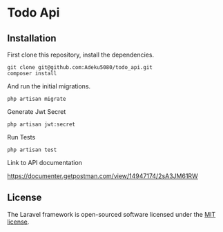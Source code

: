 # Todo Api

## Installation

First clone this repository, install the dependencies.

```
git clone git@github.com:Adeku5080/todo_api.git
composer install
```

And run the initial migrations.

```
php artisan migrate
```

Generate Jwt Secret

```
php artisan jwt:secret
```
Run Tests

```
php artisan test
```

Link to API documentation

https://documenter.getpostman.com/view/14947174/2sA3JM61RW


## License

The Laravel framework is open-sourced software licensed under the [MIT license](https://opensource.org/licenses/MIT).
